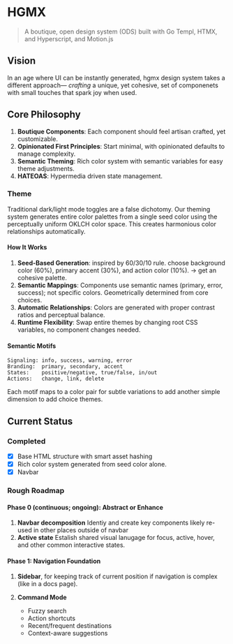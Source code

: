 # HGMX

> A boutique, open design system (ODS) built with Go Templ, HTMX, and Hyperscript, and Motion.js

## Vision

In an age where UI can be instantly generated, hgmx design system takes a different approach&mdash; _crafting_ a unique, yet cohesive, set of componenets with small touches that spark joy when used.

## Core Philosophy

1. **Boutique Components**: Each component should feel artisan crafted, yet customizable.
2. **Opinionated First Principles**: Start minimal, with opinionated defaults to manage complexity.
3. **Semantic Theming**: Rich color system with semantic variables for easy theme adjustments.
4. **HATEOAS**: Hypermedia driven state management.

### Theme

Traditional dark/light mode toggles are a false dichotomy. Our theming system generates entire color palettes from a single seed color using the perceptually uniform OKLCH color space. This creates harmonious color relationships automatically.

#### How It Works

1. **Seed-Based Generation**: inspired by 60/30/10 rule. choose background color (60%), primary accent (30%), and action color (10%). &rarr; get an cohesive palette.
2. **Semantic Mappings**: Components use semantic names (primary, error, success); not specific colors. Geometrically determined from core choices.
3. **Automatic Relationships**: Colors are generated with proper contrast ratios and perceptual balance.
4. **Runtime Flexibility**: Swap entire themes by changing root CSS variables, no component changes needed.

#### Semantic Motifs

```
Signaling: info, success, warning, error
Branding:  primary, secondary, accent
States:    positive/negative, true/false, in/out
Actions:   change, link, delete
```

Each motif maps to a color pair for subtle variations to add another simple dimension to add choice themes.

## Current Status

### Completed

- [x] Base HTML structure with smart asset hashing
- [x] Rich color system generated from seed color alone.
- [x] Navbar

### Rough Roadmap

#### Phase 0 (continuous; ongoing): Abstract or Enhance

1. **Navbar decomposition** Identiy and create key components likely re-used in other places outside of navbar
2. **Active state** Estalish shared visual lanugage for focus, active, hover, and other common interactive states.

#### Phase 1: Navigation Foundation

1. **Sidebar**, for keeping track of current position if navigation is complex (like in a docs page).

2. **Command Mode**
   - Fuzzy search
   - Action shortcuts
   - Recent/frequent destinations
   - Context-aware suggestions
